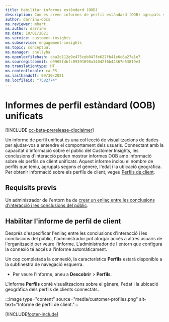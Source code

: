 ```yaml
---
title: Habilitar informes estàndard (OOB)
description: Com es creen informes de perfil estàndard (OOB) agrupats segons el gènere, l'edat i el país o la regió d'origen.
author: darrinw-docs
ms.reviewer: mhart
ms.author: darrinw
ms.date: 10/01/2021
ms.service: customer-insights
ms.subservice: engagement-insights
ms.topic: conceptual
ms.manager: shellyha
ms.openlocfilehash: cba2c112e9e475ceb047fe627fb41e6c8a27e1e7
ms.sourcegitcommit: d9965f4bfc09391698a34042f6b44367e53819e3
ms.translationtype: HT
ms.contentlocale: ca-ES
ms.lasthandoff: 09/30/2021
ms.locfileid: "7582774"
---
```

# <a name="out-of-box-oob-unified-profile-reports"></a>Informes de perfil estàndard (OOB) unificats

[!INCLUDE [cc-beta-prerelease-disclaimer](includes/cc-beta-prerelease-disclaimer.md)]

Un informe de perfil unificat és una col·lecció de visualitzacions de dades per ajudar-vos a entendre el comportament dels usuaris. Connectant amb la capacitat d'informació sobre el públic del Customer Insights, les conclusions d'interacció poden mostrar informes OOB amb informació sobre els perfils de client unificats. Aquest informe inclou el nombre de perfils que teniu, agrupats segons el gènere, l'edat i la ubicació geogràfica. Per obtenir informació sobre els perfils de client, vegeu [Perfils de client](../audience-insights/customer-profiles.md).

## <a name="prerequisites"></a>Requisits previs

Un administrador de l'entorn ha de [crear un enllaç entre les conclusions d'interacció i les conclusions del públic](integrate-audience-insights-engagement-insights.md).

## <a name="enable-the-customer-profile-report"></a>Habilitar l'informe de perfil de client

Després d'especificar l'enllaç entre les conclusions d'interacció i les conclusions del públic, l'administrador pot atorgar accés a altres usuaris de l'organització per veure l'informe. L'administrador de l'entorn que configura la connexió té accés a l'informe automàticament. 

Un cop completada la connexió, la característica **Perfils** estarà disponible a la subfinestra de navegació esquerra. 

- Per veure l'informe, aneu a **Descobrir** > **Perfils**.

L'informe **Perfils** conté visualitzacions sobre el gènere, l'edat i la ubicació geogràfica dels perfils de clients connectats.

:::image type="content" source="media/customer-profiles.png" alt-text="Informe de perfil de client.":::

[!INCLUDE[footer-include](../includes/footer-banner.md)]

